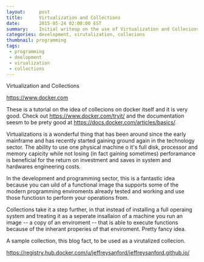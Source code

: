 ```yaml
---
layout:     post
title:      Virtualization and Collections
date:       2015-05-24 02:00:00 EST
summary:    Initial writeup on the use of Virtualization and Collecions in a deelopment eviroment.  Heavily reliant on the www.docker.com technology, collections enable the deeloper to creaa a pre-existing image upon which to work, speaking up he developement eviroments drastically.
categories: development, virutalization, collecions
thumbnail: programming
tags:
 - programming
 - deelopment
 - virualization
 - collections
---
```


Virtualization and Collections

https://www.docker.com

These is a tutorial on the idea of collecions on docker itself and it is very good.  Check out https://www.docker.com/tryit/ and the documentation seesm to be prety good at https://docs.docker.com/articles/basics/.

Virtualizations is a wonderful thing that has been around since the early mainframe and has recently started gaining ground again in the technology sector.  The ability to use one physical machine o it's full disk, processor and memory capicity while not losing (in fact gaining sometimes) perforamance is beneficial for the return on investment and saves in system and hardwares engineering costs.

In the development and programming sector, this is a fantastic idea because you can uild of a functional image tha supports some of the modern programming enviroments already tested and working and use those functiosn to perform your operations from.

Collections take it a step further, in that instead of installing a full operaing system and treating it as a seperate insallaion of a machine you run an image -- a copy of an enviroment  -- that is able to execute functions because of the inherant properies of that enviroment.  Pretty fancy idea.




A sample collection, this blog fact, to be used as a virutalized collecion.

https://registry.hub.docker.com/u/jeffreysanford/jeffreysanford.github.io/
